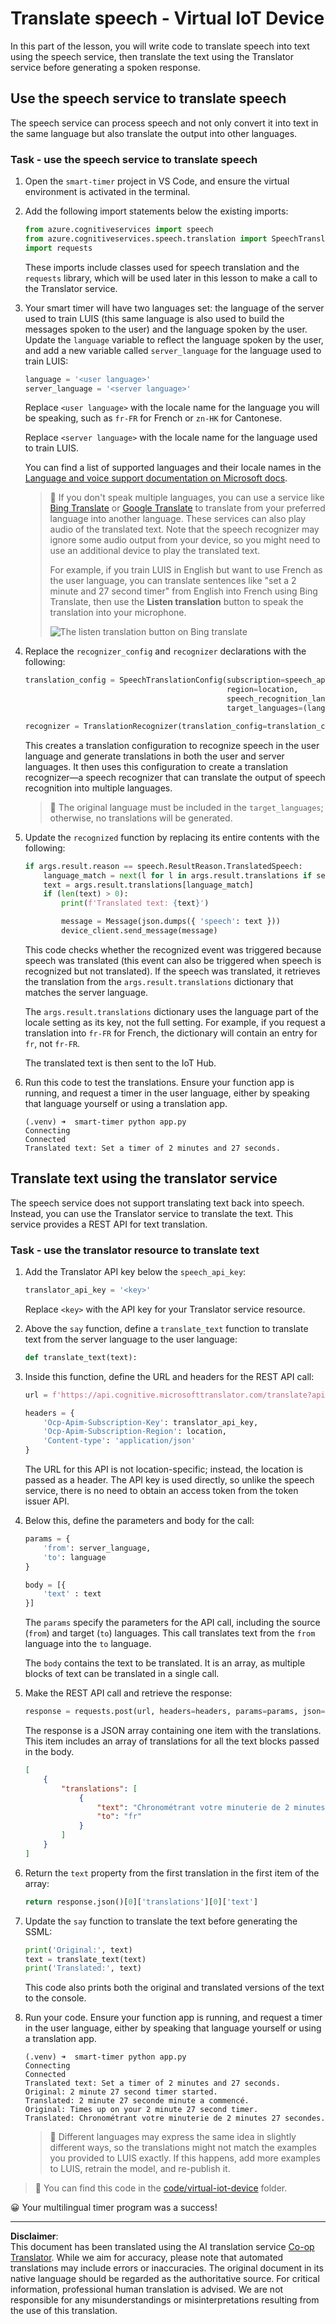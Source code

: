 <!--
CO_OP_TRANSLATOR_METADATA:
{
  "original_hash": "d620a470d9dd8614d99824832978360a",
  "translation_date": "2025-08-28T19:33:20+00:00",
  "source_file": "6-consumer/lessons/4-multiple-language-support/virtual-device-translate-speech.md",
  "language_code": "en"
}
-->
# Translate speech - Virtual IoT Device

In this part of the lesson, you will write code to translate speech into text using the speech service, then translate the text using the Translator service before generating a spoken response.

## Use the speech service to translate speech

The speech service can process speech and not only convert it into text in the same language but also translate the output into other languages.

### Task - use the speech service to translate speech

1. Open the `smart-timer` project in VS Code, and ensure the virtual environment is activated in the terminal.

1. Add the following import statements below the existing imports:

    ```python
    from azure.cognitiveservices import speech
    from azure.cognitiveservices.speech.translation import SpeechTranslationConfig, TranslationRecognizer
    import requests
    ```

    These imports include classes used for speech translation and the `requests` library, which will be used later in this lesson to make a call to the Translator service.

1. Your smart timer will have two languages set: the language of the server used to train LUIS (this same language is also used to build the messages spoken to the user) and the language spoken by the user. Update the `language` variable to reflect the language spoken by the user, and add a new variable called `server_language` for the language used to train LUIS:

    ```python
    language = '<user language>'
    server_language = '<server language>'
    ```

    Replace `<user language>` with the locale name for the language you will be speaking, such as `fr-FR` for French or `zn-HK` for Cantonese.

    Replace `<server language>` with the locale name for the language used to train LUIS.

    You can find a list of supported languages and their locale names in the [Language and voice support documentation on Microsoft docs](https://docs.microsoft.com/azure/cognitive-services/speech-service/language-support?WT.mc_id=academic-17441-jabenn#speech-to-text).

    > 💁 If you don't speak multiple languages, you can use a service like [Bing Translate](https://www.bing.com/translator) or [Google Translate](https://translate.google.com) to translate from your preferred language into another language. These services can also play audio of the translated text. Note that the speech recognizer may ignore some audio output from your device, so you might need to use an additional device to play the translated text.
    >
    > For example, if you train LUIS in English but want to use French as the user language, you can translate sentences like "set a 2 minute and 27 second timer" from English into French using Bing Translate, then use the **Listen translation** button to speak the translation into your microphone.
    >
    > ![The listen translation button on Bing translate](../../../../../translated_images/bing-translate.348aa796d6efe2a92f41ea74a5cf42bb4c63d6faaa08e7f46924e072a35daa48.en.png)

1. Replace the `recognizer_config` and `recognizer` declarations with the following:

    ```python
    translation_config = SpeechTranslationConfig(subscription=speech_api_key,
                                                 region=location,
                                                 speech_recognition_language=language,
                                                 target_languages=(language, server_language))
    
    recognizer = TranslationRecognizer(translation_config=translation_config)
    ```

    This creates a translation configuration to recognize speech in the user language and generate translations in both the user and server languages. It then uses this configuration to create a translation recognizer—a speech recognizer that can translate the output of speech recognition into multiple languages.

    > 💁 The original language must be included in the `target_languages`; otherwise, no translations will be generated.

1. Update the `recognized` function by replacing its entire contents with the following:

    ```python
    if args.result.reason == speech.ResultReason.TranslatedSpeech:
        language_match = next(l for l in args.result.translations if server_language.lower().startswith(l.lower()))
        text = args.result.translations[language_match]
        if (len(text) > 0):
            print(f'Translated text: {text}')
    
            message = Message(json.dumps({ 'speech': text }))
            device_client.send_message(message)
    ```

    This code checks whether the recognized event was triggered because speech was translated (this event can also be triggered when speech is recognized but not translated). If the speech was translated, it retrieves the translation from the `args.result.translations` dictionary that matches the server language.

    The `args.result.translations` dictionary uses the language part of the locale setting as its key, not the full setting. For example, if you request a translation into `fr-FR` for French, the dictionary will contain an entry for `fr`, not `fr-FR`.

    The translated text is then sent to the IoT Hub.

1. Run this code to test the translations. Ensure your function app is running, and request a timer in the user language, either by speaking that language yourself or using a translation app.

    ```output
    (.venv) ➜  smart-timer python app.py
    Connecting
    Connected
    Translated text: Set a timer of 2 minutes and 27 seconds.
    ```

## Translate text using the translator service

The speech service does not support translating text back into speech. Instead, you can use the Translator service to translate the text. This service provides a REST API for text translation.

### Task - use the translator resource to translate text

1. Add the Translator API key below the `speech_api_key`:

    ```python
    translator_api_key = '<key>'
    ```

    Replace `<key>` with the API key for your Translator service resource.

1. Above the `say` function, define a `translate_text` function to translate text from the server language to the user language:

    ```python
    def translate_text(text):
    ```

1. Inside this function, define the URL and headers for the REST API call:

    ```python
    url = f'https://api.cognitive.microsofttranslator.com/translate?api-version=3.0'

    headers = {
        'Ocp-Apim-Subscription-Key': translator_api_key,
        'Ocp-Apim-Subscription-Region': location,
        'Content-type': 'application/json'
    }
    ```

    The URL for this API is not location-specific; instead, the location is passed as a header. The API key is used directly, so unlike the speech service, there is no need to obtain an access token from the token issuer API.

1. Below this, define the parameters and body for the call:

    ```python
    params = {
        'from': server_language,
        'to': language
    }

    body = [{
        'text' : text
    }]
    ```

    The `params` specify the parameters for the API call, including the source (`from`) and target (`to`) languages. This call translates text from the `from` language into the `to` language.

    The `body` contains the text to be translated. It is an array, as multiple blocks of text can be translated in a single call.

1. Make the REST API call and retrieve the response:

    ```python
    response = requests.post(url, headers=headers, params=params, json=body)
    ```

    The response is a JSON array containing one item with the translations. This item includes an array of translations for all the text blocks passed in the body.

    ```json
    [
        {
            "translations": [
                {
                    "text": "Chronométrant votre minuterie de 2 minutes 27 secondes.",
                    "to": "fr"
                }
            ]
        }
    ]
    ```

1. Return the `text` property from the first translation in the first item of the array:

    ```python
    return response.json()[0]['translations'][0]['text']
    ```

1. Update the `say` function to translate the text before generating the SSML:

    ```python
    print('Original:', text)
    text = translate_text(text)
    print('Translated:', text)
    ```

    This code also prints both the original and translated versions of the text to the console.

1. Run your code. Ensure your function app is running, and request a timer in the user language, either by speaking that language yourself or using a translation app.

    ```output
    (.venv) ➜  smart-timer python app.py
    Connecting
    Connected
    Translated text: Set a timer of 2 minutes and 27 seconds.
    Original: 2 minute 27 second timer started.
    Translated: 2 minute 27 seconde minute a commencé.
    Original: Times up on your 2 minute 27 second timer.
    Translated: Chronométrant votre minuterie de 2 minutes 27 secondes.
    ```

    > 💁 Different languages may express the same idea in slightly different ways, so the translations might not match the examples you provided to LUIS exactly. If this happens, add more examples to LUIS, retrain the model, and re-publish it.

> 💁 You can find this code in the [code/virtual-iot-device](../../../../../6-consumer/lessons/4-multiple-language-support/code/virtual-iot-device) folder.

😀 Your multilingual timer program was a success!

---

**Disclaimer**:  
This document has been translated using the AI translation service [Co-op Translator](https://github.com/Azure/co-op-translator). While we aim for accuracy, please note that automated translations may include errors or inaccuracies. The original document in its native language should be regarded as the authoritative source. For critical information, professional human translation is advised. We are not responsible for any misunderstandings or misinterpretations resulting from the use of this translation.